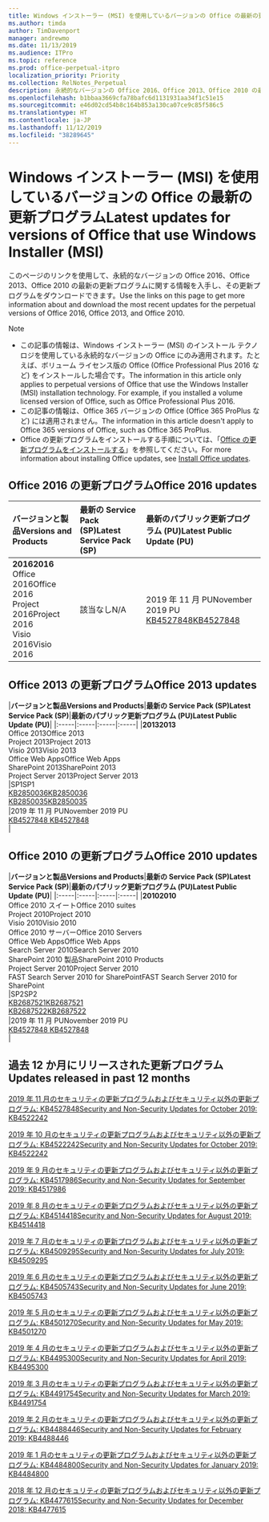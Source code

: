 ```yaml
---
title: Windows インストーラー (MSI) を使用しているバージョンの Office の最新の更新プログラム
ms.author: timda
author: TimDavenport
manager: andrewmo
ms.date: 11/13/2019
ms.audience: ITPro
ms.topic: reference
ms.prod: office-perpetual-itpro
localization_priority: Priority
ms.collection: RelNotes_Perpetual
description: 永続的なバージョンの Office 2016、Office 2013、Office 2010 の最新の更新プログラムの情報へのリンクを IT 技術者に提供します
ms.openlocfilehash: b1bbaa3669cfa78bafc6d1131931aa34f1c51e15
ms.sourcegitcommit: e46d02cd54b8c164b853a130ca07ce9c85f586c5
ms.translationtype: HT
ms.contentlocale: ja-JP
ms.lasthandoff: 11/12/2019
ms.locfileid: "38289645"
---
```

# <a name="latest-updates-for-versions-of-office-that-use-windows-installer-msi"></a><span data-ttu-id="9ec72-103">Windows インストーラー (MSI) を使用しているバージョンの Office の最新の更新プログラム</span><span class="sxs-lookup"><span data-stu-id="9ec72-103">Latest updates for versions of Office that use Windows Installer (MSI)</span></span>

<span data-ttu-id="9ec72-104">このページのリンクを使用して、永続的なバージョンの Office 2016、Office 2013、Office 2010 の最新の更新プログラムに関する情報を入手し、その更新プログラムをダウンロードできます。</span><span class="sxs-lookup"><span data-stu-id="9ec72-104">Use the links on this page to get more information about and download the most recent updates for the perpetual versions of Office 2016, Office 2013, and Office 2010.</span></span>
  
 
> [!NOTE]
> - <span data-ttu-id="9ec72-p101">この記事の情報は、Windows インストーラー (MSI) のインストール テクノロジを使用している永続的なバージョンの Office にのみ適用されます。たとえば、ボリューム ライセンス版の Office (Office Professional Plus 2016 など) をインストールした場合です。</span><span class="sxs-lookup"><span data-stu-id="9ec72-p101">The information in this article only applies to perpetual versions of Office that use the Windows Installer (MSI) installation technology. For example, if you installed a volume licensed version of Office, such as Office Professional Plus 2016.</span></span>
> - <span data-ttu-id="9ec72-107">この記事の情報は、Office 365 バージョンの Office (Office 365 ProPlus など) には適用されません。</span><span class="sxs-lookup"><span data-stu-id="9ec72-107">The information in this article doesn't apply to Office 365 versions of Office, such as Office 365 ProPlus.</span></span>
> - <span data-ttu-id="9ec72-108">Office の更新プログラムをインストールする手順については、「[Office の更新プログラムをインストールする](https://support.office.com/article/2ab296f3-7f03-43a2-8e50-46de917611c5)」を参照してください。</span><span class="sxs-lookup"><span data-stu-id="9ec72-108">For more information about installing Office updates, see [Install Office updates](https://support.office.com/article/2ab296f3-7f03-43a2-8e50-46de917611c5).</span></span> 


## <a name="office-2016-updates"></a><span data-ttu-id="9ec72-109">Office 2016 の更新プログラム</span><span class="sxs-lookup"><span data-stu-id="9ec72-109">Office 2016 updates</span></span>

|<span data-ttu-id="9ec72-110">**バージョンと製品**</span><span class="sxs-lookup"><span data-stu-id="9ec72-110">**Versions and Products**</span></span>|<span data-ttu-id="9ec72-111">**最新の Service Pack (SP)**</span><span class="sxs-lookup"><span data-stu-id="9ec72-111">**Latest Service Pack (SP)**</span></span>|<span data-ttu-id="9ec72-112">**最新のパブリック更新プログラム (PU)**</span><span class="sxs-lookup"><span data-stu-id="9ec72-112">**Latest Public Update (PU)**</span></span>|
|:-----|:-----|:-----|
|<span data-ttu-id="9ec72-113">**2016**</span><span class="sxs-lookup"><span data-stu-id="9ec72-113">**2016**</span></span> <br/> <span data-ttu-id="9ec72-114">Office 2016</span><span class="sxs-lookup"><span data-stu-id="9ec72-114">Office 2016</span></span>  <br/> <span data-ttu-id="9ec72-115">Project 2016</span><span class="sxs-lookup"><span data-stu-id="9ec72-115">Project 2016</span></span>  <br/> <span data-ttu-id="9ec72-116">Visio 2016</span><span class="sxs-lookup"><span data-stu-id="9ec72-116">Visio 2016</span></span>  <br/> |<span data-ttu-id="9ec72-117">該当なし</span><span class="sxs-lookup"><span data-stu-id="9ec72-117">N/A</span></span>  <br/> |<span data-ttu-id="9ec72-118">2019 年 11 月 PU</span><span class="sxs-lookup"><span data-stu-id="9ec72-118">November 2019 PU</span></span>  <br/> [<span data-ttu-id="9ec72-119">KB4527848</span><span class="sxs-lookup"><span data-stu-id="9ec72-119">KB4527848</span></span>](https://support.microsoft.com/help/4527848) <br/> |
   
## <a name="office-2013-updates"></a><span data-ttu-id="9ec72-120">Office 2013 の更新プログラム</span><span class="sxs-lookup"><span data-stu-id="9ec72-120">Office 2013 updates</span></span>

|<span data-ttu-id="9ec72-121">**バージョンと製品**</span><span class="sxs-lookup"><span data-stu-id="9ec72-121">**Versions and Products**</span></span>|<span data-ttu-id="9ec72-122">**最新の Service Pack (SP)**</span><span class="sxs-lookup"><span data-stu-id="9ec72-122">**Latest Service Pack (SP)**</span></span>|<span data-ttu-id="9ec72-123">**最新のパブリック更新プログラム (PU)**</span><span class="sxs-lookup"><span data-stu-id="9ec72-123">**Latest Public Update (PU)**</span></span>|
|:-----|:-----|:-----|:-----|
|<span data-ttu-id="9ec72-124">**2013**</span><span class="sxs-lookup"><span data-stu-id="9ec72-124">**2013**</span></span> <br/> <span data-ttu-id="9ec72-125">Office 2013</span><span class="sxs-lookup"><span data-stu-id="9ec72-125">Office 2013</span></span>  <br/> <span data-ttu-id="9ec72-126">Project 2013</span><span class="sxs-lookup"><span data-stu-id="9ec72-126">Project 2013</span></span>  <br/> <span data-ttu-id="9ec72-127">Visio 2013</span><span class="sxs-lookup"><span data-stu-id="9ec72-127">Visio 2013</span></span>  <br/> <span data-ttu-id="9ec72-128">Office Web Apps</span><span class="sxs-lookup"><span data-stu-id="9ec72-128">Office Web Apps</span></span>  <br/> <span data-ttu-id="9ec72-129">SharePoint 2013</span><span class="sxs-lookup"><span data-stu-id="9ec72-129">SharePoint 2013</span></span>  <br/> <span data-ttu-id="9ec72-130">Project Server 2013</span><span class="sxs-lookup"><span data-stu-id="9ec72-130">Project Server 2013</span></span>  <br/> |<span data-ttu-id="9ec72-131">SP1</span><span class="sxs-lookup"><span data-stu-id="9ec72-131">SP1</span></span> <br/> [<span data-ttu-id="9ec72-132">KB2850036</span><span class="sxs-lookup"><span data-stu-id="9ec72-132">KB2850036</span></span>](https://support.microsoft.com/kb/2850036) <br/>[<span data-ttu-id="9ec72-133">KB2850035</span><span class="sxs-lookup"><span data-stu-id="9ec72-133">KB2850035</span></span>](https://support.microsoft.com/kb/2850035) <br/> |<span data-ttu-id="9ec72-134">2019 年 11 月 PU</span><span class="sxs-lookup"><span data-stu-id="9ec72-134">November 2019 PU</span></span>  <br/> [<span data-ttu-id="9ec72-135">KB4527848 </span><span class="sxs-lookup"><span data-stu-id="9ec72-135">KB4527848 </span></span>](https://support.microsoft.com/help/4527848 ) <br/> |
   
## <a name="office-2010-updates"></a><span data-ttu-id="9ec72-136">Office 2010 の更新プログラム</span><span class="sxs-lookup"><span data-stu-id="9ec72-136">Office 2010 updates</span></span>

|<span data-ttu-id="9ec72-137">**バージョンと製品**</span><span class="sxs-lookup"><span data-stu-id="9ec72-137">**Versions and Products**</span></span>|<span data-ttu-id="9ec72-138">**最新の Service Pack (SP)**</span><span class="sxs-lookup"><span data-stu-id="9ec72-138">**Latest Service Pack (SP)**</span></span>|<span data-ttu-id="9ec72-139">**最新のパブリック更新プログラム (PU)**</span><span class="sxs-lookup"><span data-stu-id="9ec72-139">**Latest Public Update (PU)**</span></span>|
|:-----|:-----|:-----|:-----|
|<span data-ttu-id="9ec72-140">**2010**</span><span class="sxs-lookup"><span data-stu-id="9ec72-140">**2010**</span></span> <br/> <span data-ttu-id="9ec72-141">Office 2010 スイート</span><span class="sxs-lookup"><span data-stu-id="9ec72-141">Office 2010 suites</span></span>  <br/> <span data-ttu-id="9ec72-142">Project 2010</span><span class="sxs-lookup"><span data-stu-id="9ec72-142">Project 2010</span></span>  <br/> <span data-ttu-id="9ec72-143">Visio 2010</span><span class="sxs-lookup"><span data-stu-id="9ec72-143">Visio 2010</span></span>  <br/> <span data-ttu-id="9ec72-144">Office 2010 サーバー</span><span class="sxs-lookup"><span data-stu-id="9ec72-144">Office 2010 Servers</span></span>  <br/> <span data-ttu-id="9ec72-145">Office Web Apps</span><span class="sxs-lookup"><span data-stu-id="9ec72-145">Office Web Apps</span></span>  <br/> <span data-ttu-id="9ec72-146">Search Server 2010</span><span class="sxs-lookup"><span data-stu-id="9ec72-146">Search Server 2010</span></span>  <br/> <span data-ttu-id="9ec72-147">SharePoint 2010 製品</span><span class="sxs-lookup"><span data-stu-id="9ec72-147">SharePoint 2010 Products</span></span>  <br/> <span data-ttu-id="9ec72-148">Project Server 2010</span><span class="sxs-lookup"><span data-stu-id="9ec72-148">Project Server 2010</span></span>  <br/> <span data-ttu-id="9ec72-149">FAST Search Server 2010 for SharePoint</span><span class="sxs-lookup"><span data-stu-id="9ec72-149">FAST Search Server 2010 for SharePoint</span></span>  <br/> |<span data-ttu-id="9ec72-150">SP2</span><span class="sxs-lookup"><span data-stu-id="9ec72-150">SP2</span></span> <br/>[<span data-ttu-id="9ec72-151">KB2687521</span><span class="sxs-lookup"><span data-stu-id="9ec72-151">KB2687521</span></span>](https://support.microsoft.com/kb/2687521) <br/> [<span data-ttu-id="9ec72-152">KB2687522</span><span class="sxs-lookup"><span data-stu-id="9ec72-152">KB2687522</span></span>](https://support.microsoft.com/kb/2687522) <br/> |<span data-ttu-id="9ec72-153">2019 年 11 月 PU</span><span class="sxs-lookup"><span data-stu-id="9ec72-153">November 2019 PU</span></span>  <br/> [<span data-ttu-id="9ec72-154">KB4527848 </span><span class="sxs-lookup"><span data-stu-id="9ec72-154">KB4527848 </span></span>](https://support.microsoft.com/help/4527848 ) <br/>|
   

   
## <a name="updates-released-in-past-12-months"></a><span data-ttu-id="9ec72-155">過去 12 か月にリリースされた更新プログラム</span><span class="sxs-lookup"><span data-stu-id="9ec72-155">Updates released in past 12 months</span></span>

[<span data-ttu-id="9ec72-156">2019 年 11 月のセキュリティの更新プログラムおよびセキュリティ以外の更新プログラム: KB4527848</span><span class="sxs-lookup"><span data-stu-id="9ec72-156">Security and Non-Security Updates for October 2019: KB4522242</span></span>](https://support.microsoft.com/help/4527848)

[<span data-ttu-id="9ec72-157">2019 年 10 月のセキュリティの更新プログラムおよびセキュリティ以外の更新プログラム: KB4522242</span><span class="sxs-lookup"><span data-stu-id="9ec72-157">Security and Non-Security Updates for October 2019: KB4522242</span></span>](https://support.microsoft.com/help/4522242)

[<span data-ttu-id="9ec72-158">2019 年 9 月のセキュリティの更新プログラムおよびセキュリティ以外の更新プログラム: KB4517986</span><span class="sxs-lookup"><span data-stu-id="9ec72-158">Security and Non-Security Updates for September 2019: KB4517986</span></span>](https://support.microsoft.com/help/4517986 )

[<span data-ttu-id="9ec72-159">2019 年 8 月のセキュリティの更新プログラムおよびセキュリティ以外の更新プログラム: KB4514418</span><span class="sxs-lookup"><span data-stu-id="9ec72-159">Security and Non-Security Updates for August 2019: KB4514418</span></span>](https://support.microsoft.com/help/4514418)

[<span data-ttu-id="9ec72-160">2019 年 7 月のセキュリティの更新プログラムおよびセキュリティ以外の更新プログラム: KB4509295</span><span class="sxs-lookup"><span data-stu-id="9ec72-160">Security and Non-Security Updates for July 2019: KB4509295</span></span>](https://support.microsoft.com/help/4509295)

[<span data-ttu-id="9ec72-161">2019 年 6 月のセキュリティの更新プログラムおよびセキュリティ以外の更新プログラム: KB4505743</span><span class="sxs-lookup"><span data-stu-id="9ec72-161">Security and Non-Security Updates for June 2019: KB4505743</span></span>](https://support.microsoft.com/help/4505743)

[<span data-ttu-id="9ec72-162">2019 年 5 月のセキュリティの更新プログラムおよびセキュリティ以外の更新プログラム: KB4501270</span><span class="sxs-lookup"><span data-stu-id="9ec72-162">Security and Non-Security Updates for May 2019: KB4501270 </span></span>](https://support.microsoft.com/ja-JP/help/4501270)

[<span data-ttu-id="9ec72-163">2019 年 4 月のセキュリティの更新プログラムおよびセキュリティ以外の更新プログラム: KB4495300</span><span class="sxs-lookup"><span data-stu-id="9ec72-163">Security and Non-Security Updates for April 2019: KB4495300</span></span>](https://support.microsoft.com/ja-JP/help/4495300)

[<span data-ttu-id="9ec72-164">2019 年 3 月のセキュリティの更新プログラムおよびセキュリティ以外の更新プログラム: KB4491754</span><span class="sxs-lookup"><span data-stu-id="9ec72-164">Security and Non-Security Updates for March 2019: KB4491754</span></span>](https://support.microsoft.com/ja-JP/help/4491754) 

[<span data-ttu-id="9ec72-165">2019 年 2 月のセキュリティの更新プログラムおよびセキュリティ以外の更新プログラム: KB4488446</span><span class="sxs-lookup"><span data-stu-id="9ec72-165">Security and Non-Security Updates for February 2019: KB4488446</span></span>](https://support.microsoft.com/help/4488446)

[<span data-ttu-id="9ec72-166">2019 年 1 月のセキュリティの更新プログラムおよびセキュリティ以外の更新プログラム: KB4484800</span><span class="sxs-lookup"><span data-stu-id="9ec72-166">Security and Non-Security Updates for January 2019: KB4484800</span></span>](https://support.microsoft.com/help/4484800)

[<span data-ttu-id="9ec72-167">2018 年 12 月のセキュリティの更新プログラムおよびセキュリティ以外の更新プログラム: KB4477615</span><span class="sxs-lookup"><span data-stu-id="9ec72-167">Security and Non-Security Updates for December 2018: KB4477615</span></span>](https://support.microsoft.com/help/4477615)





 

   

   

  


  
 
  
 
  

  
   
  
